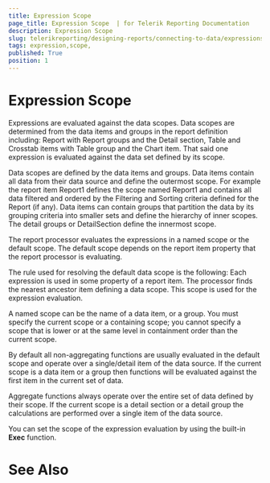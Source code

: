 ```yaml
---
title: Expression Scope 
page_title: Expression Scope  | for Telerik Reporting Documentation
description: Expression Scope 
slug: telerikreporting/designing-reports/connecting-to-data/expressions/expression-scope-
tags: expression,scope,
published: True
position: 1
---
```


# Expression Scope 



Expressions are evaluated against the data scopes. Data scopes are
		determined from the data items and groups in the report definition
		including: Report with Report groups and the Detail section,
		Table and Crosstab items with Table group and the Chart item. That said
		one expression is evaluated against the data set defined by its scope. 
		

Data scopes are defined by the data items and groups. Data items
		contain all data from their data source and define the outermost scope.
		For example the report item Report1 defines the scope named Report1 and
		contains all data filtered and ordered by the Filtering and Sorting
		criteria defined for the Report (if any). Data items can contain groups
		that partition the data by its grouping criteria into smaller sets and
		define the hierarchy of inner scopes. The detail groups or DetailSection
		define the innermost scope.
		

The report processor evaluates the expressions in a named scope or
		the default scope. The default scope depends on the report item property
		that the report processor is evaluating.
		

The rule used for resolving the default data scope is the following:
		Each expression is used in some property of a report item. The processor
		finds the nearest ancestor item defining a data scope. This scope is used
		for the expression evaluation.

A named scope can be the name of a data item, or a group. You must
		specify the current scope or a containing scope; you cannot specify a
		scope that is lower or at the same level in containment order than the
		current scope.

By default all non-aggregating functions are usually evaluated in
		the default scope and operate over a single/detail item of the data 
		source. If the current scope is a data item or a group then functions
		will be evaluated against the first item in the current set of data.
		

Aggregate functions always operate over the entire set of data
		defined by their scope. If the current scope is a detail section or a
		detail group the calculations are performed over a single item of the
		data source.
		

You can set the scope of the expression evaluation by using the
		built-in __Exec__ function.

# See Also

